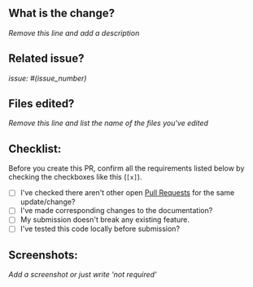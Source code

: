 ## What is the change?
*Remove this line and add a description*

## Related issue?
*issue: #(issue_number)*

## Files edited?
*Remove this line and list the name of the files you've edited*

## Checklist:
Before you create this PR, confirm all the requirements listed below by checking the checkboxes like this (`[x]`).

- [ ] I've checked there aren't other open [Pull Requests](https://github.com/utkarsh0702/Pothole-Detection-Visualization/issues) for the same update/change?
- [ ] I've made corresponding changes to the documentation?
- [ ] My submission doesn't break any existing feature.
- [ ] I've tested this code locally before submission?

## Screenshots:
*Add a screenshot or just write 'not required'*
